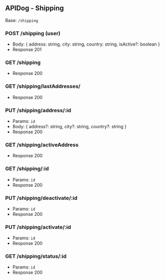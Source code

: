 ## APIDog - Shipping

Base: `/shipping`

### POST /shipping (user)
- Body: { address: string, city: string, country: string, isActive?: boolean }
- Response 201

### GET /shipping
- Response 200

### GET /shipping/lastAddresses/
- Response 200

### PUT /shipping/address/:id
- Params: `id`
- Body: { address?: string, city?: string, country?: string }
- Response 200

### GET /shipping/activeAddress
- Response 200

### GET /shipping/:id
- Params: `id`
- Response 200

### PUT /shipping/deactivate/:id
- Params: `id`
- Response 200

### PUT /shipping/activate/:id
- Params: `id`
- Response 200

### GET /shipping/status/:id
- Params: `id`
- Response 200


